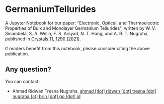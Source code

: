 # GermaniumTellurides

A Jupyter Notebook for our paper: "Electronic, Optical, and
Thermoelectric Properties of Bulk and Monolayer Germanium Tellurides",
written by W. V. Sinambela, S. A. Wella, F. S. Arsyad, N. T. Hung, and
A. R. T. Nugraha, published in <a
href="https://www.mdpi.com/2073-4352/11/11/1290">Crystals 11, 1290
(2021)</a>.

If readers benefit from this notebook, please consider citing the
above publication.

## Any question?

You can contact: 

- Ahmad Ridwan Tresna Nugraha, <a
href="mailto:ahmad.ridwan.tresna.nugraha@brin.go.id">ahmad [dot]
ridwan [dot] tresna [dot] nugraha [at] brin [dot] go [dot] id</a>

